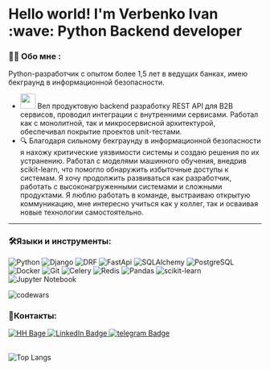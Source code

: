 <h1> Hello world! I'm Verbenko Ivan :wave: Python Backend developer<br />

### :man_technologist: Обо мне :
Python-разработчик с опытом более 1,5 лет в ведущих банках, имею бекграунд в информационной безопасности.
- <img src="https://media.giphy.com/media/WUlplcMpOCEmTGBtBW/giphy.gif" width="30"> Вел продуктовую backend разработку REST API для B2B сервисов, проводил интеграции с
внутренними сервисами.
Работал как с монолитной, так и микросервисной архитектурой, обеспечивал покрытие
проектов unit-тестами.
- :mag:  Благодаря сильному бекграунду в информационной безопасности я
нахожу критические уязвимости системы и создаю решения по их устранению. Работал с
моделями машинного обучения, внедрив scikit-learn, что помогло обнаружить избыточные
доступы к системам.
Я хочу продолжить развиваться как разработчик, работать с высоконагруженными системами и сложными продуктами. Я люблю работать в команде, выстраиваю открытую коммуникацию, мне интересно учиться как у коллег, так и осваивая новые технологии самостоятельно.

---


### :hammer_and_wrench:Языки и инструменты:
![Python](https://img.shields.io/badge/Python-4682B4?style=for-the-badge&logo=Python&logoColor=yellow)
![Django](https://img.shields.io/badge/Django-2E8B57?style=for-the-badge&logo=Django&logoColor=black)
![DRF](https://img.shields.io/badge/DRF-6DA55F?style=for-the-badge&logo=DRF&logoColor=white)
![FastApi](https://img.shields.io/badge/FastApi-2E8B57?style=for-the-badge&logo=FastApi&logoColor=black)
![SQLAlchemy](https://img.shields.io/badge/SQLAlchemy-B8860B?style=for-the-badge&logo=SQLAlchemy&logoColor=black)
![PostgreSQL](https://img.shields.io/badge/PostgreSQL-4682B4?style=for-the-badge&logo=PostgreSQL&logoColor=black)
![Docker](https://img.shields.io/badge/Docker-316192?style=for-the-badge&logo=docker&logoColor=white)
![Git](https://img.shields.io/badge/Git-%232671E5.svg?style=for-the-badge&logo=git&logoColor=white)
![Celery](https://img.shields.io/badge/Celery-%232671E5.svg?style=for-the-badge&logo=Celery&logoColor=white)
![Redis](https://img.shields.io/badge/Redis-%232671E5.svg?style=for-the-badge&logo=Redis&logoColor=white)
![Pandas](https://img.shields.io/badge/pandas-%23150458.svg?style=for-the-badge&logo=pandas&logoColor=white)
![scikit-learn](https://img.shields.io/badge/scikit--learn-%23F7931E.svg?style=for-the-badge&logo=scikit-learn&logoColor=white)
![Jupyter Notebook](https://img.shields.io/badge/jupyter-%23FA0F00.svg?style=for-the-badge&logo=jupyter&logoColor=white)


![codewars](https://www.codewars.com/users/alt7/badges/micro)
 ### 📱Контакты:
<div id="badges" align="left">
  <a href="https://rostov.hh.ru/resume/78dbb453ff0d961a540039ed1f427353626439">
    <img src="https://img.shields.io/badge/HeadHuner-red?style=for-the-badge&logo=headhunter&logoColor=white" alt="HH Bage"/>
  </a>
 <a href="https://www.linkedin.com/in/ivan-verbenko/">
    <img src="https://img.shields.io/badge/LinkedIn-blue?style=for-the-badge&logo=linkedin&logoColor=white" alt="LinkedIn Badge"/>
  </a> 
  <a href="https://t.me/doversya">
    <img src="https://img.shields.io/badge/telegram-blue?style=for-the-badge&logo=telegram&logoColor=white" alt="telegram Badge"/>
  </a> 
</div>

<br/>

![Top Langs](https://github-readme-stats.vercel.app/api/top-langs/?username=ivanverbenko&hide_progress=true&theme=transparent)
<br/>
<img src="https://komarev.com/ghpvc/?username=ivanverbenko&style=flat-square&color=blue" alt=""/>
